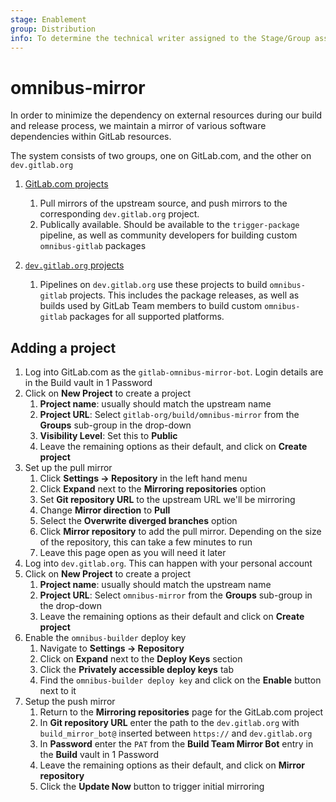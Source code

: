 ```yaml
---
stage: Enablement
group: Distribution
info: To determine the technical writer assigned to the Stage/Group associated with this page, see https://about.gitlab.com/handbook/engineering/ux/technical-writing/#designated-technical-writers
---
```


# omnibus-mirror

In order to minimize the dependency on external resources during our build and release process, we maintain a mirror of various software dependencies within GitLab resources.

The system consists of two groups, one on GitLab.com, and the other on `dev.gitlab.org`

1. [GitLab.com projects](https://gitlab.com/gitlab-org/build/omnibus-mirror)

   1. Pull mirrors of the upstream source, and push mirrors to the corresponding `dev.gitlab.org` project.
   1. Publically available. Should be available to the `trigger-package` pipeline, as well as community developers for building custom `omnibus-gitlab` packages

1. [`dev.gitlab.org` projects](https://dev.gitlab.org/omnibus-mirror)

   1. Pipelines on `dev.gitlab.org` use these projects to build `omnibus-gitlab` projects. This includes the package releases, as well as builds used by GitLab Team members to build custom `omnibus-gitlab` packages for all supported platforms.

## Adding a project

1. Log into GitLab.com as the `gitlab-omnibus-mirror-bot`. Login details are in the Build vault in 1 Password
1. Click on **New Project** to create a project
   1. **Project name**: usually should match the upstream name
   1. **Project URL**: Select `gitlab-org/build/omnibus-mirror` from the **Groups** sub-group in the drop-down
   1. **Visibility Level**: Set this to **Public**
   1. Leave the remaining options as their default, and click on **Create project**
1. Set up the pull mirror
   1. Click **Settings -> Repository** in the left hand menu
   1. Click **Expand** next to the **Mirroring repositories** option
   1. Set **Git repository URL** to the upstream URL we'll be mirroring
   1. Change **Mirror direction** to **Pull**
   1. Select the **Overwrite diverged branches** option
   1. Click **Mirror repository** to add the pull mirror. Depending on the size of the repository, this can take a few minutes to run
   1. Leave this page open as you will need it later
1. Log into `dev.gitlab.org`. This can happen with your personal account
1. Click on **New Project** to create a project
   1. **Project name**: usually should match the upstream name
   1. **Project URL**: Select `omnibus-mirror` from the **Groups** sub-group in the drop-down
   1. Leave the remaining options as their default and click on **Create project**
1. Enable the `omnibus-builder` deploy key
   1. Navigate to **Settings -> Repository**
   1. Click on **Expand** next to the **Deploy Keys** section
   1. Click the **Privately accessible deploy keys** tab
   1. Find the `omnibus-builder deploy key` and click on the **Enable** button next to it
1. Setup the push mirror
   1. Return to the **Mirroring repositories** page for the GitLab.com project
   1. In **Git repository URL** enter the path to the `dev.gitlab.org` with `build_mirror_bot@` inserted between `https://` and `dev.gitlab.org`
   1. In **Password** enter the `PAT` from the **Build Team Mirror Bot** entry in the **Build** vault in 1 Password
   1. Leave the remaining options as their default, and click on **Mirror repository**
   1. Click the **Update Now** button to trigger initial mirroring
